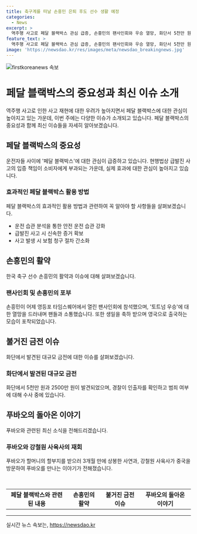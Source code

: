 ```yaml
---
title: 축구계를 떠날 손흥민 은퇴 후도 선수 생활 예정
categories:
  - News
excerpt: >
  역주행 사고로 페달 블랙박스 관심 급증, 손흥민의 팬사인회와 우승 열망, 화단서 5천만 원 발견 등 주요 이슈 소개. 푸바오와 강철원 사육사 상봉 소식까지. 요즘 이슈 한눈에!
feature_text: >
  역주행 사고로 페달 블랙박스 관심 급증, 손흥민의 팬사인회와 우승 열망, 화단서 5천만 원 발견 등 주요 이슈 소개. 푸바오와 강철원 사육사 상봉 소식까지. 요즘 이슈 한눈에!
image: 'https://newsdao.kr/res/images/meta/newsdao_breakingnews.jpg'
---
```


<p><img src="https://newsdao.kr/res/images/meta/newsdao_breakingnews.jpg" alt="firstkoreanews 속보" /></p>

<h1>페달 블랙박스의 중요성과 최신 이슈 소개</h1>

<p data-ke-size="size16">역주행 사고로 인한 사고 재현에 대한 우려가 높아지면서 페달 블랙박스에 대한 관심이 높아지고 있는 가운데, 이번 주에는 다양한 이슈가 소개되고 있습니다. 페달 블랙박스의 중요성과 함께 최신 이슈들을 자세히 알아보겠습니다.</p>

<h2>페달 블랙박스의 중요성</h2>

<p data-ke-size="size16">운전자들 사이에 '페달 블랙박스'에 대한 관심이 급증하고 있습니다. 현행법상 급발진 사고의 입증 책임이 소비자에게 부과되는 가운데, 실제 효과에 대한 관심이 높아지고 있습니다.</p>

<h3>효과적인 페달 블랙박스 활용 방법</h3>

<p data-ke-size="size16">페달 블랙박스의 효과적인 활용 방법과 관련하여 꼭 알아야 할 사항들을 살펴보겠습니다.</p>

<ul>
  <li>운전 습관 분석을 통한 안전 운전 습관 강화</li>
  <li>급발진 사고 시 신속한 증거 확보</li>
  <li>사고 발생 시 보험 청구 절차 간소화</li>
</ul>

<h2>손흥민의 활약</h2>

<p data-ke-size="size16">한국 축구 선수 손흥민의 활약과 이슈에 대해 살펴보겠습니다.</p>

<h3>팬사인회 및 손흥민의 포부</h3>

<p data-ke-size="size16">손흥민이 어제 영등포 타임스퀘어에서 열린 팬사인회에 참석했으며, '토트넘 우승'에 대한 열망을 드러내며 팬들과 소통했습니다. 또한 생일을 축하 받으며 영국으로 출국하는 모습이 포착되었습니다.</p>

<h2>불거진 금전 이슈</h2>

<p data-ke-size="size16">화단에서 발견된 대규모 금전에 대한 이슈를 살펴보겠습니다.</p>

<h3>화단에서 발견된 대규모 금전</h3>

<p data-ke-size="size16">화단에서 5천만 원과 2500만 원이 발견되었으며, 경찰이 인출자를 확인하고 범죄 여부에 대해 수사 중에 있습니다.</p>

<h2>푸바오의 돌아온 이야기</h2>

<p data-ke-size="size16">푸바오와 관련된 최신 소식을 전해드리겠습니다.</p>

<h3>푸바오와 강철원 사육사의 재회</h3>

<p data-ke-size="size16">푸바오가 할머니의 할부지를 받으러 3개월 만에 상봉한 사연과, 강철원 사육사가 중국을 방문하여 푸바오를 만나는 이야기가 전해졌습니다.</p>

<p data-ke-size="size16">&nbsp;</p>

<table>
  <tbody>
    <tr>
      <td style="text-align: center; height: 17px;"><b>페달 블랙박스와 관련된 내용</b></td>
      <td style="text-align: center; height: 17px;"><b>손흥민의 활약</b></td>
      <td style="text-align: center; height: 17px;"><b>불거진 금전 이슈</b></td>
      <td style="text-align: center; height: 17px;"><b>푸바오의 돌아온 이야기</b></td>
    </tr>
  </tbody>
</table>

<hr>
실시간 뉴스 속보는, <a href="https://newsdao.kr" rel="dofollow">https://newsdao.kr</a>


